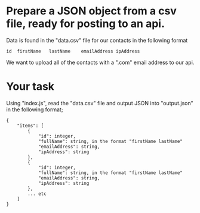 # Prepare a JSON object from a csv file, ready for posting to an api.

Data is found in the "data.csv" file for our contacts in the following format

```
id  firstName   lastName    emailAddress ipAddress
```

We want to upload all of the contacts with a ".com" email address to our api.

# Your task

Using "index.js", read the "data.csv" file and output JSON into "output.json" in the following format;

```
{
    "items": [
        {
            "id": integer,
            "fullName": string, in the format "firstName lastName"
            "emailAddress": string,
            "ipAddress": string
        },
        {
            "id": integer,
            "fullName": string, in the format "firstName lastName"
            "emailAddress": string,
            "ipAddress": string
        },
        ... etc
    ]
}
```

